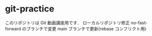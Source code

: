 # git-practice

このリポジトリは Git 動画講座用です．
ローカルリポジトリ修正
no-fast-forward のブランチで変更
main ブランチで更新(rebase コンフリクト用)
